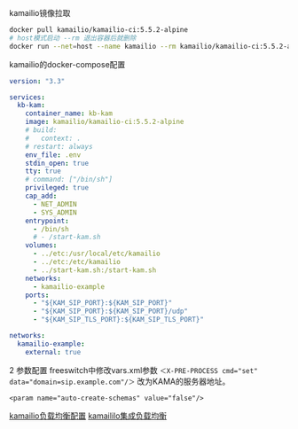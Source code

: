 
kamailio镜像拉取
```bash
docker pull kamailio/kamailio-ci:5.5.2-alpine
# host模式启动 --rm 退出容器后就删除
docker run --net=host --name kamailio --rm kamailio/kamailio-ci:5.5.2-alpine
```


kamailio的docker-compose配置
```yaml
version: "3.3"

services:
  kb-kam:
    container_name: kb-kam
    image: kamailio/kamailio-ci:5.5.2-alpine
    # build:
    #   context: .
    # restart: always
    env_file: .env
    stdin_open: true
    tty: true
    # command: ["/bin/sh"]
    privileged: true
    cap_add:
      - NET_ADMIN
      - SYS_ADMIN
    entrypoint:
      - /bin/sh
      # - /start-kam.sh
    volumes:
      - ../etc:/usr/local/etc/kamailio
      - ../etc:/etc/kamailio
      - ../start-kam.sh:/start-kam.sh
    networks:
      - kamailio-example
    ports:
      - "${KAM_SIP_PORT}:${KAM_SIP_PORT}"
      - "${KAM_SIP_PORT}:${KAM_SIP_PORT}/udp"
      - "${KAM_SIP_TLS_PORT}:${KAM_SIP_TLS_PORT}"

networks:
  kamailio-example:
    external: true
```

2 参数配置
freeswitch中修改vars.xml参数
`＜X-PRE-PROCESS cmd="set" data="domain=sip.example.com"/＞`
改为KAMA的服务器地址。

`<param name="auto-create-schemas" value="false"/>`

[kamailio负载均衡配置](https://blog.csdn.net/yetyongjin/article/details/88706664)
[kamaililo集成负载均衡](https://juejin.cn/post/6844903551848677389)


